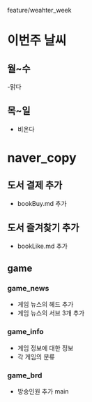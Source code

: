  feature/weahter_week
# 이번주 날씨

## 월~수

-맑다

## 목~일

- 비온다

# naver_copy

## 도서 결제 추가

- bookBuy.md 추가


## 도서 즐겨찾기 추가

- bookLike.md 추가

## game

### game_news

- 게임 뉴스의 헤드 추가
- 게임 뉴스의 서브 3개 추가

### game_info

- 게임 정보에 대한 정보
- 각 게임의 분류

### game_brd

- 방송인원 추가
 main
